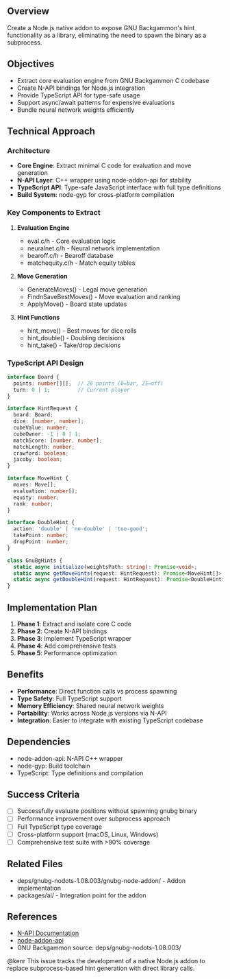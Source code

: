## Overview
Create a Node.js native addon to expose GNU Backgammon's hint functionality as a library, eliminating the need to spawn the binary as a subprocess.

## Objectives
- Extract core evaluation engine from GNU Backgammon C codebase
- Create N-API bindings for Node.js integration
- Provide TypeScript API for type-safe usage
- Support async/await patterns for expensive evaluations
- Bundle neural network weights efficiently

## Technical Approach
### Architecture
- **Core Engine**: Extract minimal C code for evaluation and move generation
- **N-API Layer**: C++ wrapper using node-addon-api for stability
- **TypeScript API**: Type-safe JavaScript interface with full type definitions
- **Build System**: node-gyp for cross-platform compilation

### Key Components to Extract
1. **Evaluation Engine**
   - eval.c/h - Core evaluation logic
   - neuralnet.c/h - Neural network implementation
   - bearoff.c/h - Bearoff database
   - matchequity.c/h - Match equity tables

2. **Move Generation**
   - GenerateMoves() - Legal move generation
   - FindnSaveBestMoves() - Move evaluation and ranking
   - ApplyMove() - Board state updates

3. **Hint Functions**
   - hint_move() - Best moves for dice rolls
   - hint_double() - Doubling decisions
   - hint_take() - Take/drop decisions

### TypeScript API Design
```typescript
interface Board {
  points: number[][];  // 26 points (0=bar, 25=off)
  turn: 0 | 1;         // Current player
}

interface HintRequest {
  board: Board;
  dice: [number, number];
  cubeValue: number;
  cubeOwner: -1 | 0 | 1;
  matchScore: [number, number];
  matchLength: number;
  crawford: boolean;
  jacoby: boolean;
}

interface MoveHint {
  moves: Move[];
  evaluation: number[];
  equity: number;
  rank: number;
}

interface DoubleHint {
  action: 'double' | 'no-double' | 'too-good';
  takePoint: number;
  dropPoint: number;
}

class GnuBgHints {
  static async initialize(weightsPath: string): Promise<void>;
  static async getMoveHints(request: HintRequest): Promise<MoveHint[]>;
  static async getDoubleHint(request: HintRequest): Promise<DoubleHint>;
}
```

## Implementation Plan
1. **Phase 1**: Extract and isolate core C code
2. **Phase 2**: Create N-API bindings
3. **Phase 3**: Implement TypeScript wrapper
4. **Phase 4**: Add comprehensive tests
5. **Phase 5**: Performance optimization

## Benefits
- **Performance**: Direct function calls vs process spawning
- **Type Safety**: Full TypeScript support
- **Memory Efficiency**: Shared neural network weights
- **Portability**: Works across Node.js versions via N-API
- **Integration**: Easier to integrate with existing TypeScript codebase

## Dependencies
- node-addon-api: N-API C++ wrapper
- node-gyp: Build toolchain
- TypeScript: Type definitions and compilation

## Success Criteria
- [ ] Successfully evaluate positions without spawning gnubg binary
- [ ] Performance improvement over subprocess approach
- [ ] Full TypeScript type coverage
- [ ] Cross-platform support (macOS, Linux, Windows)
- [ ] Comprehensive test suite with >90% coverage

## Related Files
- deps/gnubg-nodots-1.08.003/gnubg-node-addon/ - Addon implementation
- packages/ai/ - Integration point for the addon

## References
- [N-API Documentation](https://nodejs.org/api/n-api.html)
- [node-addon-api](https://github.com/nodejs/node-addon-api)
- GNU Backgammon source: deps/gnubg-nodots-1.08.003/

@kenr This issue tracks the development of a native Node.js addon to replace subprocess-based hint generation with direct library calls.